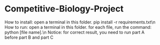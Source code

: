 # Competitive-Biology-Project

How to install: open a terminal in this folder. pip install -r requirements.txt\n 
How to run: open a terminal in this folder. for each file, run the command: python [file name].\n
Notice: for correct result, you need to run part A before part B and part C
